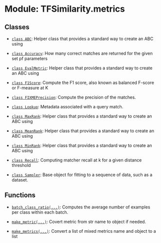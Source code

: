 # Module: TFSimilarity.metrics









## Classes

- [`class ABC`](../TFSimilarity/distances/ABC.md): Helper class that provides a standard way to create an ABC using

- [`class Accuracy`](../TFSimilarity/metrics/Accuracy.md): How many correct matches are returned for the given set pf parameters

- [`class EvalMetric`](../TFSimilarity/callbacks/EvalMetric.md): Helper class that provides a standard way to create an ABC using

- [`class F1Score`](../TFSimilarity/indexer/F1Score.md): Compute the F1 score, also known as balanced F-score or F-measure at K

- [`class FIXMEPrecision`](../TFSimilarity/metrics/FIXMEPrecision.md): Compute the precision of the matches.

- [`class Lookup`](../TFSimilarity/indexer/Lookup.md): Metadata associated with a query match.

- [`class MaxRank`](../TFSimilarity/metrics/MaxRank.md): Helper class that provides a standard way to create an ABC using

- [`class MeanRank`](../TFSimilarity/metrics/MeanRank.md): Helper class that provides a standard way to create an ABC using

- [`class MinRank`](../TFSimilarity/metrics/MinRank.md): Helper class that provides a standard way to create an ABC using

- [`class Recall`](../TFSimilarity/metrics/Recall.md): Computing matcher recall at k for a given distance threshold

- [`class Sampler`](../TFSimilarity/metrics/Sampler.md): Base object for fitting to a sequence of data, such as a dataset.

## Functions

- [`batch_class_ratio(...)`](../TFSimilarity/metrics/batch_class_ratio.md): Computes the average number of examples per class within each batch.

- [`make_metric(...)`](../TFSimilarity/callbacks/make_metric.md): Covert metric from str name to object if needed.

- [`make_metrics(...)`](../TFSimilarity/metrics/make_metrics.md): Convert a list of mixed metrics name and object to a list

